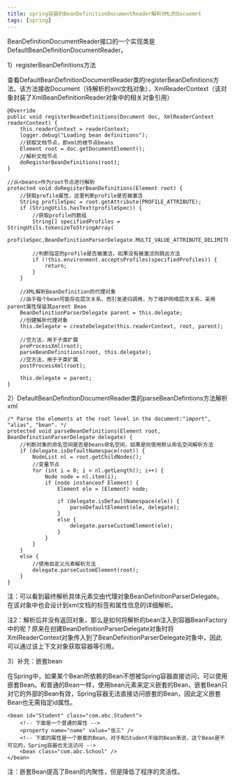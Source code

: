 ```yaml
---
title: spring容器的BeanDefinitionDocumentReader解析XML的Docuemnt
tags: [spring]
---
```


BeanDefinitionDocumentReader接口的一个实现类是DefaultBeanDefinitionDocumentReader。

1）registerBeanDefinitions方法

查看DefaultBeanDefinitionDocumentReader类的registerBeanDefinitions方法。该方法接收Document（待解析的xml文档对象），XmlReaderContext（该对象封装了XmlBeanDefinitionReader对象中的相关对象引用）

```
@Override
public void registerBeanDefinitions(Document doc, XmlReaderContext readerContext) {
    this.readerContext = readerContext;
    logger.debug("Loading bean definitions");
    //获取文档节点，即xml的根节点beans
    Element root = doc.getDocumentElement();
    //解析文档节点
    doRegisterBeanDefinitions(root);
}

//从<beans>作为root节点进行解析
protected void doRegisterBeanDefinitions(Element root) {
    //获取profile属性，这里判断profile是否被激活
    String profileSpec = root.getAttribute(PROFILE_ATTRIBUTE);
    if (StringUtils.hasText(profileSpec)) {
        //获取profile的数组
        String[] specifiedProfiles = StringUtils.tokenizeToStringArray(
            profileSpec,BeanDefinitionParserDelegate.MULTI_VALUE_ATTRIBUTE_DELIMITERS);

        //判断指定的profile是否被激活，如果没有被激活则跳出方法
        if (!this.environment.acceptsProfiles(specifiedProfiles)) {
            return;
        }
    }

    //XML解析BeanDefinition的代理对象
    //由于每个bean可能存在层次关系，而引发递归调用，为了维护网络层次关系，采用parent属性保留其parent Bean
    BeanDefinitionParserDelegate parent = this.delegate;
    //创建解析代理对象
    this.delegate = createDelegate(this.readerContext, root, parent);

    //空方法，用于子类扩展
    preProcessXml(root);
    parseBeanDefinitions(root, this.delegate);
    //空方法，用于子类扩展
    postProcessXml(root);

    this.delegate = parent;
}
```

2）DefaultBeanDefinitionDocumentReader类的parseBeanDefintions方法解析xml

```
/* Parse the elements at the root level in the document:"import", "alias", "bean". */
protected void parseBeanDefinitions(Element root, BeanDefinitionParserDelegate delegate) {
    //判断对象的命名空间是否是beans命名空间，如果是则使用默认命名空间解析方法
    if (delegate.isDefaultNamespace(root)) {
        NodeList nl = root.getChildNodes();
        //变量节点
        for (int i = 0; i < nl.getLength(); i++) {
            Node node = nl.item(i);
            if (node instanceof Element) {
                Element ele = (Element) node;

                if (delegate.isDefaultNamespace(ele)) {
                    parseDefaultElement(ele, delegate);
                }
                else {
                    delegate.parseCustomElement(ele);
                }
            }
        }
    }
    else {
        //使用自定义元素解析方法
        delegate.parseCustomElement(root);
    }
}
```

注：可以看到最终解析具体元素交由代理对象BeanDefinitionParserDelegate。在该对象中也会设计到xml文档的标签和属性信息的详细解析。

注2：解析后并没有返回对象，那么是如何将解析的bean注入到容器BeanFactory中的呢？原来在创建BeanDefinitionParserDelegate对象时将XmlReaderContext对象传入到了BeanDefinitionParserDelegate对象中，因此可以通过该上下文对象获取容器等引用。

3）补充：嵌套bean

在Spring中，如果某个Bean所依赖的Bean不想被Spring容器直接访问，可以使用嵌套Bean。和普通的Bean一样，使用bean元素来定义嵌套的Bean，嵌套Bean只对它的外部的Bean有效，Spring容器无法直接访问嵌套的Bean，因此定义嵌套Bean也无需指定id属性。

```
<bean id="Student" class="com.abc.Student">
    <!-- 下面是一个普通的属性 -->
    <property name="name" value="张三" />
    <!-- 下面的属性是一个嵌套的Bean，对于和Student平级的Bean来说，这个Bean是不可见的，Spring容器也无法访问 -->
    <bean class="com.abc.School" />
</bean>
```

注：嵌套Bean提高了Bean的内聚性，但是降低了程序的灵活性。
